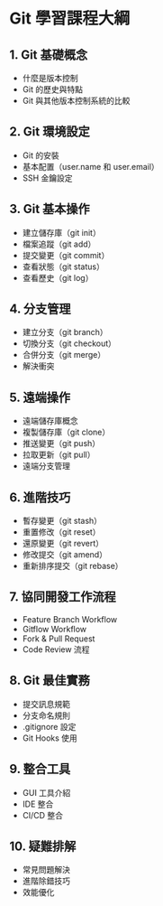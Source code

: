 # Git 學習課程大綱

## 1. Git 基礎概念
- 什麼是版本控制
- Git 的歷史與特點
- Git 與其他版本控制系統的比較

## 2. Git 環境設定
- Git 的安裝
- 基本配置（user.name 和 user.email）
- SSH 金鑰設定

## 3. Git 基本操作
- 建立儲存庫（git init）
- 檔案追蹤（git add）
- 提交變更（git commit）
- 查看狀態（git status）
- 查看歷史（git log）

## 4. 分支管理
- 建立分支（git branch）
- 切換分支（git checkout）
- 合併分支（git merge）
- 解決衝突

## 5. 遠端操作
- 遠端儲存庫概念
- 複製儲存庫（git clone）
- 推送變更（git push）
- 拉取更新（git pull）
- 遠端分支管理

## 6. 進階技巧
- 暫存變更（git stash）
- 重置修改（git reset）
- 還原變更（git revert）
- 修改提交（git amend）
- 重新排序提交（git rebase）

## 7. 協同開發工作流程
- Feature Branch Workflow
- Gitflow Workflow
- Fork & Pull Request
- Code Review 流程

## 8. Git 最佳實務
- 提交訊息規範
- 分支命名規則
- .gitignore 設定
- Git Hooks 使用

## 9. 整合工具
- GUI 工具介紹
- IDE 整合
- CI/CD 整合

## 10. 疑難排解
- 常見問題解決
- 進階除錯技巧
- 效能優化
